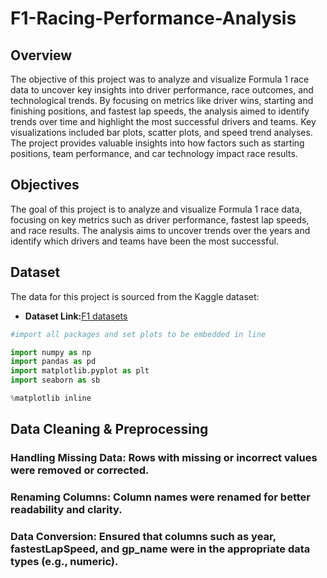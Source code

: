 # F1-Racing-Performance-Analysis

## Overview
The objective of this project was to analyze and visualize Formula 1 race data to uncover key insights into driver performance, race outcomes, and technological trends. By focusing on metrics like driver wins, starting and finishing positions, and fastest lap speeds, the analysis aimed to identify trends over time and highlight the most successful drivers and teams. Key visualizations included bar plots, scatter plots, and speed trend analyses. The project provides valuable insights into how factors such as starting positions, team performance, and car technology impact race results.


## Objectives
The goal of this project is to analyze and visualize Formula 1 race data, focusing on key metrics such as driver performance, fastest lap speeds, and race results. The analysis aims to uncover trends over the years and identify which drivers and teams have been the most successful.

## Dataset

The data for this project is sourced from the Kaggle dataset:

- **Dataset Link:**[F1 datasets](https://www.kaggle.com/datasets/rohanrao/formula-1-world-championship-1950-2020)
 



```python
#import all packages and set plots to be embedded in line

import numpy as np
import pandas as pd
import matplotlib.pyplot as plt
import seaborn as sb

%matplotlib inline

```

## Data Cleaning & Preprocessing
### Handling Missing Data: Rows with missing or incorrect values were removed or corrected.
### Renaming Columns: Column names were renamed for better readability and clarity.
### Data Conversion: Ensured that columns such as year, fastestLapSpeed, and gp_name were in the appropriate data types (e.g., numeric).



```python
